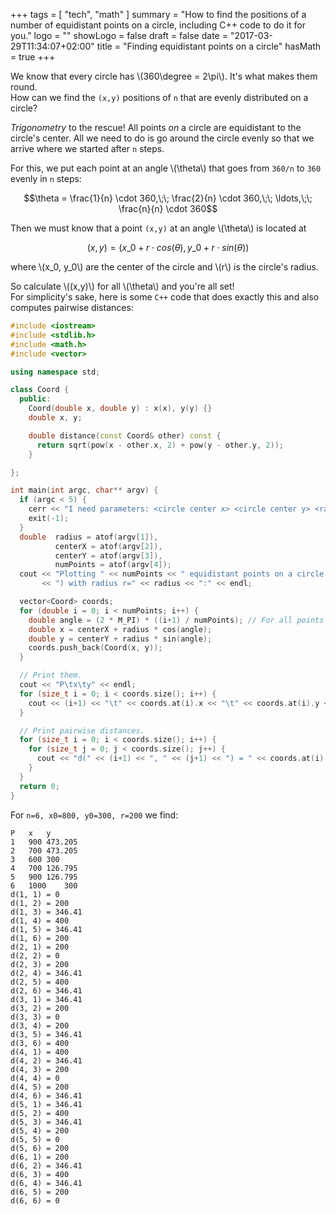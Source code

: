 +++
tags = [
  "tech", "math"
]
summary = "How to find the positions of a number of equidistant points on a circle, including C++ code to do it for you."
logo = ""
showLogo = false
draft = false
date = "2017-03-29T11:34:07+02:00"
title = "Finding equidistant points on a circle"
hasMath = true
+++

We know that every circle has \\(360\degree = 2\pi\\). It's what makes them round.   
How can we find the `(x,y)` positions of `n` that are evenly distributed on a circle?

*Trigonometry* to the rescue! All points *on* a circle are equidistant to the circle's center. All we need to do is go around the circle evenly so that we arrive where we started after `n` steps.

For this, we put each point at an angle \\(\theta\\) that goes from `360/n` to `360` evenly in `n` steps:

$$\theta = \frac{1}{n} \cdot 360,\;\; \frac{2}{n} \cdot 360,\;\; \ldots,\;\; \frac{n}{n} \cdot 360$$

Then we must know that a point `(x,y)` at an angle \\(\theta\\) is located at

$$(x,y) = (x\_0 + r \cdot cos(\theta), y\_0 + r \cdot sin(\theta))$$

where \\(x\_0, y\_0\\) are the center of the circle and \\(r\\) is the circle's radius.

So calculate \\((x,y)\\) for all \\(\theta\\) and you're all set!   
For simplicity's sake, here is some `C++` code that does exactly this and also computes pairwise distances:

```c++
#include <iostream>
#include <stdlib.h>
#include <math.h>
#include <vector>

using namespace std;

class Coord {
  public:
    Coord(double x, double y) : x(x), y(y) {}
    double x, y;

    double distance(const Coord& other) const {
      return sqrt(pow(x - other.x, 2) + pow(y - other.y, 2));
    }

};

int main(int argc, char** argv) {
  if (argc < 5) {
    cerr << "I need parameters: <circle center x> <circle center y> <radius> <number of points>" << endl;
    exit(-1);
  }
  double  radius = atof(argv[1]),
          centerX = atof(argv[2]),
          centerY = atof(argv[3]),
          numPoints = atof(argv[4]);
  cout << "Plotting " << numPoints << " equidistant points on a circle with center (x=" << centerX << ", y=" << centerY
       << ") with radius r=" << radius << ":" << endl;

  vector<Coord> coords;
  for (double i = 0; i < numPoints; i++) {
    double angle = (2 * M_PI) * ((i+1) / numPoints); // For all points the angles sum to 360 degrees = 2Pi.
    double x = centerX + radius * cos(angle);
    double y = centerY + radius * sin(angle);
    coords.push_back(Coord(x, y));
  }

  // Print them.
  cout << "P\tx\ty" << endl;
  for (size_t i = 0; i < coords.size(); i++) {
    cout << (i+1) << "\t" << coords.at(i).x << "\t" << coords.at(i).y << endl;
  }

  // Print pairwise distances.
  for (size_t i = 0; i < coords.size(); i++) {
    for (size_t j = 0; j < coords.size(); j++) {
      cout << "d(" << (i+1) << ", " << (j+1) << ") = " << coords.at(i).distance(coords.at(j)) << endl;
    }
  }
  return 0;
}
```

For `n=6, x0=800, y0=300, r=200` we find:

```
P	x	y
1	900	473.205
2	700	473.205
3	600	300
4	700	126.795
5	900	126.795
6	1000	300
d(1, 1) = 0
d(1, 2) = 200
d(1, 3) = 346.41
d(1, 4) = 400
d(1, 5) = 346.41
d(1, 6) = 200
d(2, 1) = 200
d(2, 2) = 0
d(2, 3) = 200
d(2, 4) = 346.41
d(2, 5) = 400
d(2, 6) = 346.41
d(3, 1) = 346.41
d(3, 2) = 200
d(3, 3) = 0
d(3, 4) = 200
d(3, 5) = 346.41
d(3, 6) = 400
d(4, 1) = 400
d(4, 2) = 346.41
d(4, 3) = 200
d(4, 4) = 0
d(4, 5) = 200
d(4, 6) = 346.41
d(5, 1) = 346.41
d(5, 2) = 400
d(5, 3) = 346.41
d(5, 4) = 200
d(5, 5) = 0
d(5, 6) = 200
d(6, 1) = 200
d(6, 2) = 346.41
d(6, 3) = 400
d(6, 4) = 346.41
d(6, 5) = 200
d(6, 6) = 0
```
